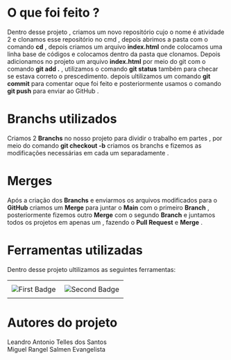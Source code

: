 # O que foi feito ?

Dentro desse projeto , criamos um novo repositório cujo o nome é atividade 2 e clonamos esse repositório no cmd , depois abrimos a pasta com o comando **cd** , depois criamos um arquivo **index.html** onde colocamos uma linha base de códigos e colocamos dentro da pasta que clonamos. Depois adicionamos no projeto um arquivo **index.html** por meio do git com o comando **git add .** , utilizamos o comando **git status** também para checar se estava correto o prescedimento. depois ultilizamos um comando **git commit** para comentar oque foi feito e posteriormente usamos o comando **git push** para enviar ao GitHub .

# Branchs utilizados
Criamos 2 **Branchs** no nosso projeto para dividir o trabalho em partes , por meio do comando **git checkout -b** criamos os branchs e fizemos as modificações necessárias em cada um separadamente .

# Merges
Após a criação dos **Branchs** e enviarmos os arquivos modificados para o **GitHub** criamos um **Merge** para juntar o **Main** com o primeiro **Branch** , posteriormente fizemos outro **Merge** com o segundo **Branch** e juntamos todos os projetos em apenas um , fazendo o **Pull Request** e **Merge** .

# Ferramentas utilizadas
Dentro desse projeto ultilizamos as seguintes ferramentas:
<table>
  <tr>
    <td align="center" style="padding: 10px">
      <img src="https://img.shields.io/badge/first-badge-blue" alt="First Badge">
    </td>
    <td align="center" style="padding: 10px">
      <img src="https://img.shields.io/badge/second-badge-green" alt="Second Badge">
    </td>
  </tr>
</table>

# Autores do projeto
Leandro Antonio Telles dos Santos  
Miguel Rangel Salmen Evangelista
